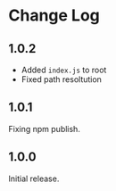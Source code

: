 # Change Log

<a name="1.0.2"></a>

## 1.0.2

* Added `index.js` to root
* Fixed path resoltution

<a name="1.0.1"></a>

## 1.0.1

Fixing npm publish.

<a name="1.0.0"></a>

## 1.0.0

Initial release.